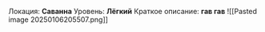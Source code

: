 Локация: **Саванна**
Уровень: **Лёгкий**
Краткое описание: **гав гав**
![[Pasted image 20250106205507.png]]